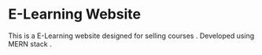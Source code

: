 # E-Learning Website 
This is a E-Learning website designed for selling courses . Developed using MERN stack . 
